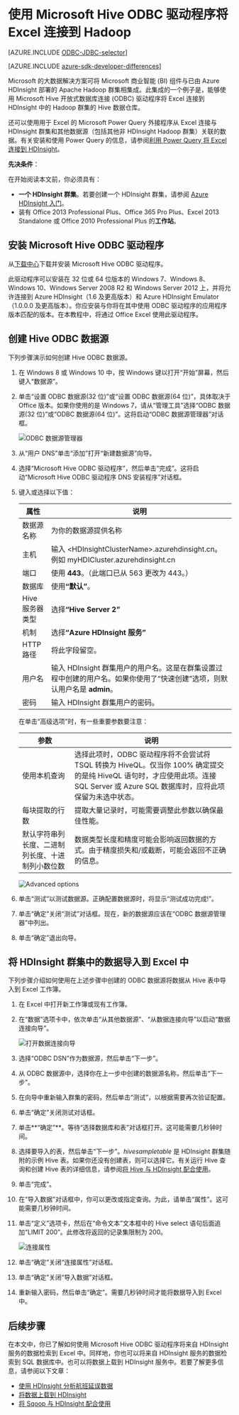 <properties
   pageTitle="使用 Hive ODBC 驱动程序将 Excel 连接到 Hadoop | Azure"
   description="了解如何设置和使用针对 Excel 的 Microsoft Hive ODBC 驱动程序以在 HDInsight 群集中查询数据。"
   services="hdinsight"
   documentationCenter=""
   authors="mumian"
   manager="paulettm"
   tags="azure-portal"
   editor="cgronlun"/>

<tags
   ms.service="hdinsight"
   ms.devlang="na"
   ms.topic="article"
   ms.tgt_pltfrm="na"
   ms.workload="big-data"
   ms.date="07/25/2016"
   wacn.date="12/12/2016"
   ms.author="jgao"/>

# 使用 Microsoft Hive ODBC 驱动程序将 Excel 连接到 Hadoop

[AZURE.INCLUDE [ODBC-JDBC-selector](../../includes/hdinsight-selector-odbc-jdbc.md)]

[AZURE.INCLUDE [azure-sdk-developer-differences](../../includes/azure-sdk-developer-differences.md)]

Microsoft 的大数据解决方案可将 Microsoft 商业智能 (BI) 组件与已由 Azure HDInsight 部署的 Apache Hadoop 群集相集成。此集成的一个例子是，能够使用 Microsoft Hive 开放式数据库连接 (ODBC) 驱动程序将 Excel 连接到 HDInsight 中的 Hadoop 群集的 Hive 数据仓库。

还可以使用用于 Excel 的 Microsoft Power Query 外接程序从 Excel 连接与 HDInsight 群集和其他数据源（包括其他非 HDInsight Hadoop 群集）关联的数据。有关安装和使用 Power Query 的信息，请参阅[利用 Power Query 将 Excel 连接到 HDInsight][hdinsight-power-query]。


**先决条件**：

在开始阅读本文前，你必须具有：

- **一个 HDInsight 群集**。若要创建一个 HDInsight 群集，请参阅 [Azure HDInsight 入门][hdinsight-get-started]。
- 装有 Office 2013 Professional Plus、Office 365 Pro Plus、Excel 2013 Standalone 或 Office 2010 Professional Plus 的**工作站**。


## <a id="InstallHiveODBCDriver"></a>安装 Microsoft Hive ODBC 驱动程序

从[下载中心][hive-odbc-driver-download]下载并安装 Microsoft Hive ODBC 驱动程序。

此驱动程序可以安装在 32 位或 64 位版本的 Windows 7、Windows 8、Windows 10、Windows Server 2008 R2 和 Windows Server 2012 上，并将允许连接到 Azure HDInsight（1.6 及更高版本）和 Azure HDInsight Emulator（1.0.0.0 及更高版本）。你应安装与你将在其中使用 ODBC 驱动程序的应用程序版本匹配的版本。在本教程中，将通过 Office Excel 使用此驱动程序。

## <a id="CreateHiveODBCDataSource"></a>创建 Hive ODBC 数据源

下列步骤演示如何创建 Hive ODBC 数据源。

1. 在 Windows 8 或 Windows 10 中，按 Windows 键以打开“开始”屏幕，然后键入“数据源”。
2. 单击“设置 ODBC 数据源(32 位)”或“设置 ODBC 数据源(64 位)”，具体取决于 Office 版本。如果你使用的是 Windows 7，请从“管理工具”选择“ODBC 数据源(32 位)”或“ODBC 数据源(64 位)”。这将启动“ODBC 数据源管理器”对话框。

	![ODBC 数据源管理器][img-hdi-simbahiveodbc-datasource-admin]

3. 从“用户 DNS”单击“添加”打开“新建数据源”向导。
4. 选择“Microsoft Hive ODBC 驱动程序”，然后单击“完成”。这将启动“Microsoft Hive ODBC 驱动程序 DNS 安装程序”对话框。

5. 键入或选择以下值：

	|	属性|说明|
	|------|-------------|
	|	数据源名称|为你的数据源提供名称|
	|	主机|输入 &lt;HDInsightClusterName>.azurehdinsight.cn。例如 myHDICluster.azurehdinsight.cn|
	|	端口|使用 <strong>443</strong>。（此端口已从 563 更改为 443。）|
	|	数据库|使用<strong>“默认”</strong>。|
	|	Hive 服务器类型|选择<strong>“Hive Server 2”</strong>|
	|	机制|选择<strong>“Azure HDInsight 服务”</strong>|
	|	HTTP 路径|将此字段留空。|
	|	用户名|输入 HDInsight 群集用户的用户名。这是在群集设置过程中创建的用户名。如果你使用了“快速创建”选项，则默认用户名是 <strong>admin</strong>。|
	|	密码|输入 HDInsight 群集用户的密码。|

	在单击“高级选项”时，有一些重要参数要注意：

	|	参数|说明|
	|-------|---------|
	|	使用本机查询|选择此项时，ODBC 驱动程序将不会尝试将 TSQL 转换为 HiveQL。仅当你 100% 确定提交的是纯 HiveQL 语句时，才应使用此项。连接 SQL Server 或 Azure SQL 数据库时，应将此项保留为未选中状态。|
	|	每块提取的行数|提取大量记录时，可能需要调整此参数以确保最佳性能。|
	|	默认字符串列长度、二进制列长度、十进制列小数位数|数据类型长度和精度可能会影响返回数据的方式。由于精度损失和/或截断，可能会返回不正确的信息。|

	![Advanced options][img-HiveOdbc-DataSource-AdvancedOptions]

6. 单击“测试”以测试数据源。正确配置数据源时，将显示“测试成功完成!”。
7. 单击“确定”关闭“测试”对话框。现在，新的数据源应该在“ODBC 数据源管理器”中列出。
8. 单击“确定”退出向导。

## <a id="ImportData"></a>将 HDInsight 群集中的数据导入到 Excel 中

下列步骤介绍如何使用在上述步骤中创建的 ODBC 数据源将数据从 Hive 表中导入到 Excel 工作簿。

1. 在 Excel 中打开新工作簿或现有工作簿。
2. 在“数据”选项卡中，依次单击“从其他数据源”、“从数据连接向导”以启动“数据连接向导”。

	![打开数据连接向导][img-hdi-simbahiveodbc.excel.dataconnection]

3. 选择“ODBC DSN”作为数据源，然后单击“下一步”。
4. 从 ODBC 数据源中，选择你在上一步中创建的数据源名称，然后单击“下一步”。
5. 在向导中重新输入群集的密码，然后单击“测试”，以根据需要再次验证配置。
6. 单击“确定”关闭测试对话框。
7. 单击**“确定”**。等待“选择数据库和表”对话框打开。这可能需要几秒钟时间。
8. 选择要导入的表，然后单击“下一步”。*hivesampletable* 是 HDInsight 群集随附的示例 Hive 表。如果你还没有创建表，则可以选择它。有关运行 Hive 查询和创建 Hive 表的详细信息，请参阅[将 Hive 与 HDInsight 配合使用][hdinsight-use-hive]。
8. 单击“完成”。
9. 在“导入数据”对话框中，你可以更改或指定查询。为此，请单击“属性”。这可能需要几秒钟时间。
10. 单击“定义”选项卡，然后在“命令文本”文本框中的 Hive select 语句后面追加“LIMIT 200”。此修改将返回的记录集限制为 200。

	![连接属性][img-hdi-simbahiveodbc-excel-connectionproperties]

11. 单击“确定”关闭“连接属性”对话框。
12. 单击“确定”关闭“导入数据”对话框。  
13. 重新输入密码，然后单击“确定”。需要几秒钟时间才能将数据导入到 Excel 中。

## <a id="nextsteps"></a>后续步骤

在本文中，你已了解如何使用 Microsoft Hive ODBC 驱动程序将来自 HDInsight 服务的数据检索到 Excel 中。同样地，你也可以将来自 HDInsight 服务的数据检索到 SQL 数据库中。也可以将数据上载到 HDInsight 服务中。若要了解更多信息，请参阅以下文章：

- [使用 HDInsight 分析航班延误数据][hdinsight-analyze-flight-data]
- [将数据上载到 HDInsight][hdinsight-upload-data]
- [将 Sqoop 与 HDInsight 配合使用][hdinsight-use-sqoop]


[hdinsight-use-sqoop]: /documentation/articles/hdinsight-use-sqoop/
[hdinsight-analyze-flight-data]: /documentation/articles/hdinsight-analyze-flight-delay-data/
[hdinsight-use-hive]: /documentation/articles/hdinsight-use-hive/
[hdinsight-upload-data]: /documentation/articles/hdinsight-upload-data/
[hdinsight-power-query]: /documentation/articles/hdinsight-connect-excel-power-query/
[hdinsight-get-started]: /documentation/articles/hdinsight-hadoop-tutorial-get-started-windows-v1/
[hive-odbc-driver-download]: http://go.microsoft.com/fwlink/?LinkID=286698

[img-hdi-simbahiveodbc-datasource-admin]: ./media/hdinsight-connect-excel-hive-ODBC-driver/HDI.SimbaHiveOdbc.DataSourceAdmin1.png
[img-HiveOdbc-DataSource-AdvancedOptions]: ./media/hdinsight-connect-excel-hive-ODBC-driver/HDI.HiveOdbc.DataSource.AdvancedOptions1.png
[img-hdi-simbahiveodbc-excel-connectionproperties]: ./media/hdinsight-connect-excel-hive-ODBC-driver/HDI.SimbaHiveODBC.Excel.ConnectionProperties1.png
[img-hdi-simbahiveodbc.excel.dataconnection]: ./media/hdinsight-connect-excel-hive-ODBC-driver/HDI.SimbaHiveOdbc.Excel.DataConnection1.png

<!---HONumber=Mooncake_Quality_Review_1118_2016-->